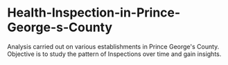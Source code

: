 # Health-Inspection-in-Prince-George-s-County
Analysis carried out on various establishments in Prince George's County. Objective is to study the pattern of Inspections over time and gain insights.
